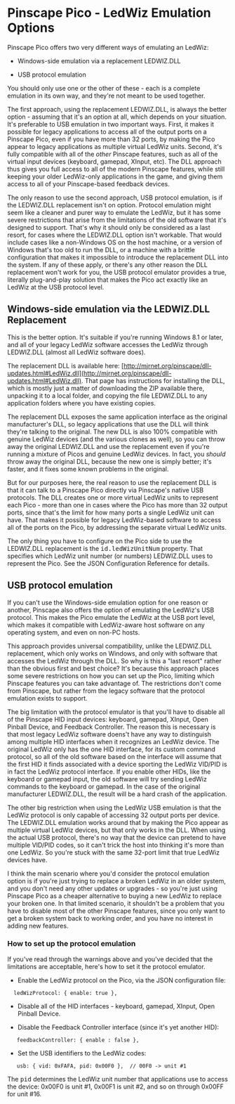 # Pinscape Pico - LedWiz Emulation Options

Pinscape Pico offers two very different ways of emulating an LedWiz:

* Windows-side emulation via a replacement LEDWIZ.DLL

* USB protocol emulation

You should only use one or the other of these - each is a complete
emulation in its own way, and they're not meant to be used together.

The first approach, using the replacement LEDWIZ.DLL, is always the
better option - assuming that it's an option at all, which depends on
your situation.  It's preferable to USB emulation in two important
ways.  First, it makes it possible for legacy applications to access
all of the output ports on a Pinscape Pico, even if you have more than
32 ports, by making the Pico appear to legacy applications as multiple
virtual LedWiz units.  Second, it's fully compatible with all of the
*other* Pinscape features, such as all of the virtual input devices
(keyboard, gamepad, XInput, etc).  The DLL approach thus gives you
full access to all of the modern Pinscape features, while still
keeping your older LedWiz-only applications in the game, and giving
them access to all of your Pinscape-based feedback devices.

The only reason to use the second approach, USB protocol emulation, is
if the LEDWIZ.DLL replacement isn't on option.  Protocol emulation
might seem like a cleaner and purer way to emulate the LedWiz, but it
has some severe restrictions that arise from the limitations of the
old software that it's designed to support.  That's why it should only
be considered as a last resort, for cases where the LEDWIZ.DLL option
isn't workable.  That would include cases like a non-Windows OS on the
host machine, or a version of Windows that's too old to run the DLL,
or a machine with a brittle configuration that makes it impossible to
introduce the replacement DLL into the system.  If any of these apply,
or there's any other reason the DLL replacement won't work for you,
the USB protocol emulator provides a true, literally plug-and-play
solution that makes the Pico act exactly like an LedWiz at the USB
protocol level.



## Windows-side emulation via the LEDWIZ.DLL Replacement

This is the better option.  It's suitable if you're running Windows
8.1 or later, and all of your legacy LedWiz software accesses the
LedWiz through LEDWIZ.DLL (almost all LedWiz software does).

The replacement DLL is available here: [http://mjrnet.org/pinscape/dll-updates.html#LedWiz.dll](http://mjrnet.org/pinscape/dll-updates.html#LedWiz.dll).
That page has instructions for installing the DLL, which is mostly
just a matter of downloading the ZIP available there, unpacking it
to a local folder, and copying the file LEDWIZ.DLL to any application
folders where you have existing copies.

The replacement DLL exposes the same application interface as the
original manufacturer's DLL, so legacy applications that use the DLL
will think they're talking to the original.  The new DLL is also 100%
compatible with genuine LedWiz devices (and the various clones as
well), so you can throw away the original LEDWIZ.DLL and use the
replacement even if you're running a mixture of Picos and genuine
LedWiz devices.  In fact, you *should* throw away the original DLL,
because the new one is simply better; it's faster, and it fixes
some known problems in the original.

But for our purposes here, the real reason to use the replacement DLL
is that it can talk to a Pinscape Pico directly via Pinscape's native
USB protocols.  The DLL creates one or more virtual LedWiz units to
represent each Pico - more than one in cases where the Pico has more
than 32 output ports, since that's the limit for how many ports a
single LedWiz unit can have.  That makes it possible for legacy
LedWiz-based software to access all of the ports on the Pico, by
addressing the separate virtual LedWiz units.

The only thing you have to configure on the Pico side to use the
LEDWIZ.DLL replacement is the <tt>id.ledWizUnitNum</tt> property.
That specifies which LedWiz unit number (or numbers) LEDWIZ.DLL uses to
represent the Pico.  See the JSON Configuration Reference for details.


## USB protocol emulation

If you can't use the Windows-side emulation option for one reason or
another, Pinscape also offers the option of emulating the LedWiz's USB
protocol.  This makes the Pico emulate the LedWiz at the USB port
level, which makes it compatible with LedWiz-aware host software on
any operating system, and even on non-PC hosts.

This approach provides universal compatibility, unlike the LEDWIZ.DLL
replacement, which only works on Windows, and only with software that
accesses the LedWiz through the DLL.  So why is this a "last resort"
rather than the obvious first and best choice?  It's because this
approach places some severe restrictions on how you can set up the Pico,
limiting which Pinscape features you can take advantage of.
The restrictions don't come from Pinscape, but rather from the legacy
software that the protocol emulation exists to support.

The big limitation with the protocol emulator is that you'll have to
disable all of the Pinscape HID input devices: keyboard, gamepad,
XInput, Open Pinball Device, and Feedback Controller.  The reason this
is necessary is that most legacy LedWiz software doens't have any way
to distinguish among multiple HID interfaces when it recognizes an
LedWiz device.  The original LedWiz only has the one HID interface,
for its custom command protocol, so all of the old software based on
the interface will assume that the first HID it finds associated with
a device sporting the LedWiz VID/PID is in fact the LedWiz protocol
interface.  If you enable other HIDs, like the keyboard or gamepad
input, the old software will try sending LedWiz commands to the
keyboard or gamepad.  In the case of the original manufacturer
LEDWIZ.DLL, the result will be a hard crash of the application.

The other big restriction when using the LedWiz USB emulation is that
the LedWiz protocol is only capable of accessing 32 output ports per
device.  The LEDWIZ.DLL emulation works around that by making the Pico
appear as multiple virtual LedWiz devices, but that only works in the
DLL.  When using the actual USB protocol, there's no way that the
device can pretend to have multiple VID/PID codes, so it can't trick
the host into thinking it's more than one LedWiz.  So you're stuck
with the same 32-port limit that true LedWiz devices have.

I think the main scenario where you'd consider the protocol emulation
option is if you're just trying to replace a broken LedWiz in an older
system, and you don't need any other updates or upgrades - so you're
just using Pinscape Pico as a cheaper alternative to buying a new
LedWiz to replace your broken one.  In that limited scenario, it
shouldn't be a problem that you have to disable most of the other
Pinscape features, since you only want to get a broken system back to
working order, and you have no interest in adding new features.



### How to set up the protocol emulation

If you've read through the warnings above and you've decided that
the limitations are acceptable, here's how to set it the protocol emulator.

* Enable the LedWiz protocol on the Pico, via the JSON configuration file:
```
  ledWizProtocol: { enable: true },
```

* Disable all of the HID interfaces - keyboard, gamepad, XInput, Open Pinball Device.

* Disable the Feedback Controller interface (since it's yet another HID):
```
   feedbackController: { enable : false },
```

* Set the USB identifiers to the LedWiz codes:
```
   usb: { vid: 0xFAFA, pid: 0x00F0 },  // 00F0 -> unit #1
```
The <tt>pid</tt> determines the LedWiz unit number that applications
use to access the device: 0x00F0 is unit #1, 0x00F1 is unit #2, and
so on through 0x00FF for unit #16.

